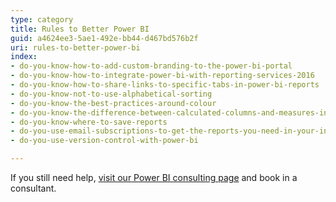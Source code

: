 ```yaml
---
type: category
title: Rules to Better Power BI
guid: a4624ee3-5ae1-492e-bb44-d467bd576b2f
uri: rules-to-better-power-bi
index:
- do-you-know-how-to-add-custom-branding-to-the-power-bi-portal
- do-you-know-how-to-integrate-power-bi-with-reporting-services-2016
- do-you-know-how-to-share-links-to-specific-tabs-in-power-bi-reports
- do-you-know-not-to-use-alphabetical-sorting
- do-you-know-the-best-practices-around-colour
- do-you-know-the-difference-between-calculated-columns-and-measures-in-power-bi
- do-you-know-where-to-save-reports
- do-you-use-email-subscriptions-to-get-the-reports-you-need-in-your-inbox
- do-you-use-version-control-with-power-bi

---
```

If you still need help, [visit our Power BI consulting page](https&#58;//www.ssw.com.au/ssw/Consulting/Power-BI.aspx) and book in a consultant.

